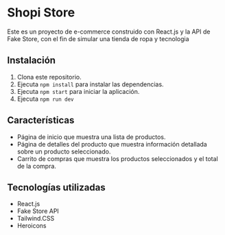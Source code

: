 # Shopi Store

Este es un proyecto de e-commerce construido con React.js y la API de Fake Store, con el fin de simular una tienda de ropa y tecnologia

## Instalación

1. Clona este repositorio.
2. Ejecuta `npm install` para instalar las dependencias.
3. Ejecuta `npm start` para iniciar la aplicación.
4. Ejecuta `npm run dev`

## Características

- Página de inicio que muestra una lista de productos.
- Página de detalles del producto que muestra información detallada sobre un producto seleccionado.
- Carrito de compras que muestra los productos seleccionados y el total de la compra.

## Tecnologías utilizadas

- React.js
- Fake Store API
- Tailwind.CSS
- Heroicons

